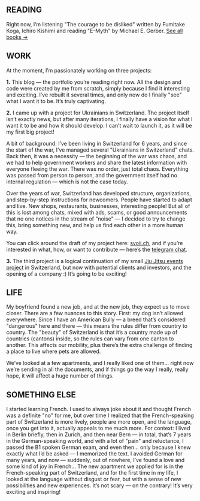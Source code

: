 ## READING

Right now, I’m listening "The courage to be disliked" written by Fumitake Koga, Ichiro Kishimi and reading "E-Myth" by Michael E. Gerber.
[See all books →](/books)

## WORK

At the moment, I’m passionately working on three projects:

**1.** This blog — the portfolio you’re reading right now. All the design and code were created by me from scratch, simply because I find it interesting and exciting. I’ve rebuilt it several times, and only now do I finally "see" what I want it to be. It’s truly captivating.

**2.** I came up with a project for Ukrainians in Switzerland. The project itself isn’t exactly news, but after many iterations, I finally have a vision for what I want it to be and how it should develop. I can’t wait to launch it, as it will be my first big project!

A bit of background: I’ve been living in Switzerland for 6 years, and since the start of the war, I’ve managed several "Ukrainians in Switzerland" chats. Back then, it was a necessity — the beginning of the war was chaos, and we had to help government workers and share the latest information with everyone fleeing the war. There was no order, just total chaos. Everything was passed from person to person, and the government itself had no internal regulation — which is not the case today.

Over the years of war, Switzerland has developed structure, organizations, and step-by-step instructions for newcomers. People have started to adapt and live. New shops, restaurants, businesses, interesting people! But all of this is lost among chats, mixed with ads, scams, or good announcements that no one notices in the stream of "noise" — I decided to try to change this, bring something new, and help us find each other in a more human way.

You can click around the draft of my project here: [svoii.ch](https://svoii.ch), and if you’re interested in what, how, or want to contribute — here’s the [telegram chat](https://t.me/+RcRMiysu4vQ0NDUy).

**3.** The third project is a logical continuation of my small [Jiu Jitsu events project](https://swissbjj.ch/en) in Switzerland, but now with potential clients and investors, and the opening of a company :) It’s going to be exciting!

## LIFE

My boyfriend found a new job, and at the new job, they expect us to move closer. There are a few nuances to this story. First: my dog isn’t allowed everywhere. Since I have an American Bully — a breed that’s considered "dangerous" here and there — this means the rules differ from country to country. The "beauty" of Switzerland is that it’s a country made up of countries (cantons) inside, so the rules can vary from one canton to another. This affects our mobility, plus there’s the extra challenge of finding a place to live where pets are allowed.

We’ve looked at a few apartments, and I really liked one of them... right now we’re sending in all the documents, and if things go the way I really, really hope, it will affect a huge number of things.

## SOMETHING ELSE

I started learning French. I used to always joke about it and thought French was a definite "no" for me, but over time I realized that the French-speaking part of Switzerland is more lively, people are more open, and the language, once you get into it, actually appeals to me much more. For context: I lived in Berlin briefly, then in Zurich, and then near Bern — in total, that’s 7 years in the German-speaking world, and with a lot of "pain" and reluctance, I passed the B1 spoken German exam, and even then... only because I knew exactly what I’d be asked — I memorized the text. I avoided German for many years, and now — suddenly, out of nowhere, I’ve found a love and some kind of joy in French... The new apartment we applied for is in the French-speaking part of Switzerland, and for the first time in my life, I looked at the language without disgust or fear, but with a sense of new possibilities and new experiences. It’s not scary — on the contrary! It’s very exciting and inspiring!

